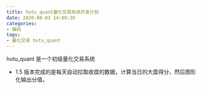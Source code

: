 ```yaml
---
title: hutu_quant量化交易系统开发计划
date: 2020-08-03 14:09:39
categories: 
- 编码
tags: 
- 量化交易 hutu_quant
---
```

hutu_quant 是一个初级量化交易系统
* 1.5 版本完成的是每天自动拉取收盘的数据，计算当日的大盘得分，然后图形化输出分值。
